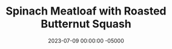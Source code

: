 ---
layout: post
title:  "Spinach Meatloaf with Roasted Butternut Squash"
date:   2023-07-09 00:00:00 -05000
categories: 
- Recipes
- Ground Meat
permalink: /recipes/spinach-meatloaf
image: /assets/Food/Ground Meat/Spinach Meatloaf/spinach-meat-cover.jpg
ing: spinachmeat-ing
facts: spinachmeat-facts
Prep: 10
Rest: 
Cook: 45
Source1: 
Source2: 
whisk: https://s.samsungfood.com/QfSFO
tags: 
- veggie
- vegetable
- winter
- squash
- ground
- beef
- turkey
- bbq
- chili
- sauce
- glaze
- barbeque
- mustard
- dijon
- roast
- monday
Description: This meatloaf is a little unorthodox, adding a whole pound of chopped spinach. It's a great alternative to my <a href="bbq-meatloaf">Classic BBQ Meatloaf with Lemon Roasted Broccoli</a>, containing more vegetables but still the same great flavor. It also doesn't use BBQ sauce, so this is good for when you've run out. I've paired it with some roasted butternut squash to act as a vegetable and carb side.  For a breakdown of that classic meatloaf recipe, see <a href="/misc/meatloaf-experiment">The Effect of Different Breadcrumbs on Meatloaf</a>
Instructions: 
- Preheat your oven to 350F. Line 2 bread pans with parchment for the meatloaf, and line a large cookie sheet with parchment for the squash<br><br>

- Starting with the squash, peel it and slice in half. Scoop out the seeds, and cut into a large dice. Move the squash to a bowl, and season (oil, minced garlic, garlic powder, onion powder, pepper, and salt).  One large butternut squash is the enough<br><br>

- Roast at 350F for about 45 minutes<br><br>
- <center><img src="/assets/Food/Ground Meat/Spinach Meatloaf/spinach-meat-3.jpg" alt="" class="instruction-image"></center><br>

- As the squash cooks, move on to the meatloaf. Mix all meatloaf ingredients together in a bowl - meat, egg, spinach (pat it dry first with paper towels), oat flour, cheese, dijon mustard, soy sauce, apple cider vinegar, chili powder, paprika, garlic and onion powder, cumin, black pepper, salt, and ginger<br><br>

- Spray the parchment paper in the bread pans, and put meat on the pan. Shape into a loaf, and insert a meat thermometer into the front.<br><br>

- Bake at 350F until meat is done (a least 160F for beef and 165F for turkey), or about 45 minutes, depending on the thickness of your loaf.  Serve with <a href="bbq-sauce">Unsweetened BBQ Sauce</a> on the side
---